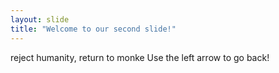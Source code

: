 ```yaml
---
layout: slide
title: "Welcome to our second slide!"
---
```

reject humanity, return to monke
Use the left arrow to go back!
